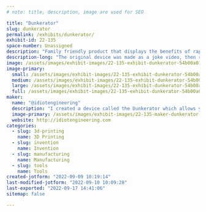 ```yaml
---
# note: title, description, image are used for SEO

title: "Dunkerator"
slug: dunkerator
permalink: /exhibits/dunkerator/
exhibit-id: 22-135
space-number: Unassigned
description: "Family friendly product that displays the benefits of rapid prototyping and entrepreneurship. "
description-long: "The original device was made as a joke video, then received over 2 million views in 24 hours. The comments made it clear people wanted it to be real, so I started accepting preorders and got injection molds made and delivered a final product. Went from 3D printed gag to shipped product in about 4 months. "
image: /assets/images/exhibit-images/22-135-exhibit-dunkerator-54b00a01-3f40-49b4-8b43-390d501039c4-large.jpeg
image-primary: 
  small: /assets/images/exhibit-images/22-135-exhibit-dunkerator-54b00a01-3f40-49b4-8b43-390d501039c4-small.jpeg
  medium: /assets/images/exhibit-images/22-135-exhibit-dunkerator-54b00a01-3f40-49b4-8b43-390d501039c4-medium.jpeg
  large: /assets/images/exhibit-images/22-135-exhibit-dunkerator-54b00a01-3f40-49b4-8b43-390d501039c4-large.jpeg
  full: /assets/images/exhibit-images/22-135-exhibit-dunkerator-54b00a01-3f40-49b4-8b43-390d501039c4-full.jpeg
maker: 
  name: "@idiotengineering"
  description: "I created a device called the Dunkerator which allows you to dunk up to 3 Oreos simultaneously. It has gotten over 3 million views on TikTok and received thousands of preorders in 2021. I&#039;d like to sell them at maker faire because it is a family friendly product. "
  image-primary: /assets/images/exhibit-images/22-135-maker-dunkerator-e8302eee-1e98-412b-86ee-96ca5b42f9c5-medium.jpeg
  website: http://idiotengineering.com
categories: 
  - slug: 3d-printing
    name: 3D Printing
  - slug: invention
    name: Invention
  - slug: manufacturing
    name: Manufacturing
  - slug: tools
    name: Tools
created-jotform: "2022-09-09 10:19:14"
last-modified-jotform: "2022-09-10 10:09:28"
last-exported: "2022-09-17 14:41:06"
sitemap: false

---
```

